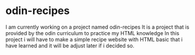 # odin-recipes
I am currently working on a project named odin-recipes
It is a project that is provided by the odin curriculum to practice my HTML knowledge
In this project i will have to make a simple recipe website with HTML basic that i have learned and it will be adjust later if i decided so.  